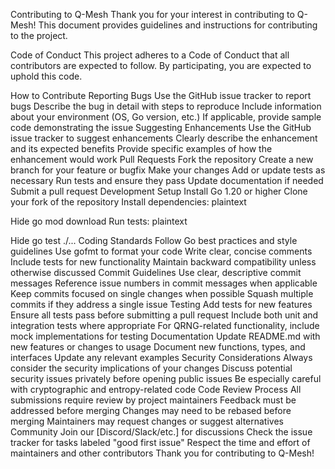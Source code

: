 Contributing to Q-Mesh
Thank you for your interest in contributing to Q-Mesh! This document provides guidelines and instructions for contributing to the project.

Code of Conduct
This project adheres to a Code of Conduct that all contributors are expected to follow. By participating, you are expected to uphold this code.

How to Contribute
Reporting Bugs
Use the GitHub issue tracker to report bugs
Describe the bug in detail with steps to reproduce
Include information about your environment (OS, Go version, etc.)
If applicable, provide sample code demonstrating the issue
Suggesting Enhancements
Use the GitHub issue tracker to suggest enhancements
Clearly describe the enhancement and its expected benefits
Provide specific examples of how the enhancement would work
Pull Requests
Fork the repository
Create a new branch for your feature or bugfix
Make your changes
Add or update tests as necessary
Run tests and ensure they pass
Update documentation if needed
Submit a pull request
Development Setup
Install Go 1.20 or higher
Clone your fork of the repository
Install dependencies:
plaintext

Hide
go mod download
Run tests:
plaintext

Hide
go test ./...
Coding Standards
Follow Go best practices and style guidelines
Use gofmt to format your code
Write clear, concise comments
Include tests for new functionality
Maintain backward compatibility unless otherwise discussed
Commit Guidelines
Use clear, descriptive commit messages
Reference issue numbers in commit messages when applicable
Keep commits focused on single changes when possible
Squash multiple commits if they address a single issue
Testing
Add tests for new features
Ensure all tests pass before submitting a pull request
Include both unit and integration tests where appropriate
For QRNG-related functionality, include mock implementations for testing
Documentation
Update README.md with new features or changes to usage
Document new functions, types, and interfaces
Update any relevant examples
Security Considerations
Always consider the security implications of your changes
Discuss potential security issues privately before opening public issues
Be especially careful with cryptographic and entropy-related code
Code Review Process
All submissions require review by project maintainers
Feedback must be addressed before merging
Changes may need to be rebased before merging
Maintainers may request changes or suggest alternatives
Community
Join our [Discord/Slack/etc.] for discussions
Check the issue tracker for tasks labeled "good first issue"
Respect the time and effort of maintainers and other contributors
Thank you for contributing to Q-Mesh!
